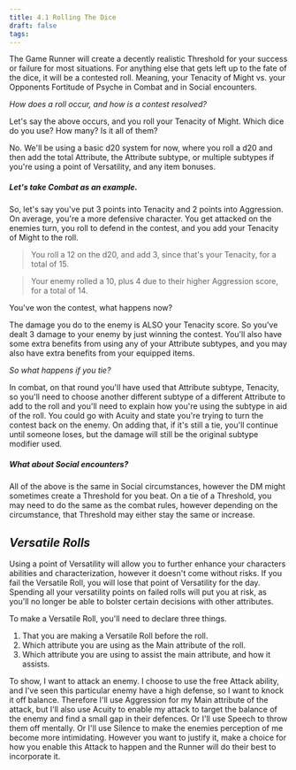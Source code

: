 ```yaml
---
title: 4.1 Rolling The Dice
draft: false
tags:
---
```

The Game Runner will create a decently realistic Threshold for your success or failure for most situations.
For anything else that gets left up to the fate of the dice, it will be a contested roll. Meaning, your Tenacity of Might vs. your Opponents Fortitude of Psyche in Combat and in Social encounters. 

*How does a roll occur, and how is a contest resolved?*

Let's say the above occurs, and you roll your Tenacity of Might. Which dice do you use? How many? Is it all of them?

No. We'll be using a basic d20 system for now, where you roll a d20 and then add the total Attribute, the Attribute subtype, or multiple subtypes if you're using a point of Versatility, and any item bonuses. 

##### Let's take Combat as an example.

So, let's say you've put 3 points into Tenacity and 2 points into Aggression. On average, you're a more defensive character. You get attacked on the enemies turn, you roll to defend in the contest, and you add your Tenacity of Might to the roll. 

>You roll a 12 on the d20, and add 3, since that's your Tenacity, for a total of 15.

>Your enemy rolled a 10, plus 4 due to their higher Aggression score, for a total of 14.

You've won the contest, what happens now? 

The damage you do to the enemy is ALSO your Tenacity score. So you've dealt 3 damage to your enemy by just winning the contest. You'll also have some extra benefits from using any of your Attribute subtypes, and you may also have extra benefits from your equipped items.

*So what happens if you tie?*

In combat, on that round you'll have used that Attribute subtype, Tenacity, so you'll need to choose another different subtype of a different Attribute to add to the roll and you'll need to explain how you're using the subtype in aid of the roll. You could go with Acuity and state you're trying to turn the contest back on the enemy. On adding that, if it's still a tie, you'll continue until someone loses, but the damage will still be the original subtype modifier used.

##### What about Social encounters?

All of the above is the same in Social circumstances, however the DM might sometimes create a Threshold for you beat. 
On a tie of a Threshold, you may need to do the same as the combat rules, however depending on the circumstance, that Threshold may either stay the same or increase.


## *Versatile Rolls*

Using a point of Versatility will allow you to further enhance your characters abilities and characterization, however it doesn't come without risks. 
If you fail the Versatile Roll, you will lose that point of Versatility for the day.
Spending all your versatility points on failed rolls will put you at risk, as you'll no longer be able to bolster certain decisions with other attributes.

To make a Versatile Roll, you'll need to declare three things.

1. That you are making a Versatile Roll before the roll.
2. Which attribute you are using as the Main attribute of the roll.
3. Which attribute you are using to assist the main attribute, and how it assists.

To show, I want to attack an enemy. I choose to use the free Attack ability, and I've seen this particular enemy have a high defense, so I want to knock it off balance. 
Therefore I'll use Aggression for my Main attribute of the attack, but I'll also use Acuity to enable my attack to target the balance of the enemy and find a small gap in their defences. 
Or I'll use Speech to throw them off mentally. Or I'll use Silence to make the enemies perception of me become more intimidating.
However you want to justify it, make a choice for how you enable this Attack to happen and the Runner will do their best to incorporate it.

